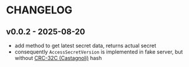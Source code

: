 # CHANGELOG

## v0.0.2 - 2025-08-20

- add method to get latest secret data, returns actual secret
- consequently `AccessSecretVersion` is implemented in fake server, but without [CRC-32C (Castagnoli)](https://en.wikipedia.org/wiki/Cyclic_redundancy_check) hash
